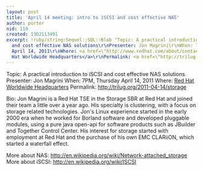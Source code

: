 ```yaml
---
layout: post
title: 'April 14 meeting: intro to iSCSI and cost effective NAS'
author: porter
nid: 119
created: 1302113491
excerpt: !ruby/string:Sequel::SQL::Blob "Topic: A practical introduction to iSCSI
  and cost effective NAS solutions\r\nPresenter: Jon Magrini\r\nWhen: 7PM, Thursday
  April 14, 2011\r\nWhere: <a href=\"http://www.redhat.com/about/contact/ww/americas/raleigh.html\">Red
  Hat Worldwide Headquarters</a>\r\nPermalink: <a href=\"http://trilug.org/2011-04-14/storage\">http://trilug.org/2011-04-14/storage</a>\r\n\r"
---
```

Topic: A practical introduction to iSCSI and cost effective NAS solutions
Presenter: Jon Magrini
When: 7PM, Thursday April 14, 2011
Where: <a href="http://www.redhat.com/about/contact/ww/americas/raleigh.html">Red Hat Worldwide Headquarters</a>
Permalink: <a href="http://trilug.org/2011-04-14/storage">http://trilug.org/2011-04-14/storage</a>

Bio: Jon Magrini is a Red Hat TSE in the Storage SBR at Red Hat and joined their team a little over a year ago. His specialty is clustering, with a focus on storage related technologies. Jon's Linux experience started in the early 2000 era when he worked for Borland software and developed pluggable modules, using a pure java open-api for software products such as JBuilder and Together Control Center. His interest for storage started with employment at Red Hat and the purchase of his own EMC CLARiiON, which started a waterfall effect.

More about NAS: <a href="http://en.wikipedia.org/wiki/Network-attached_storage">http://en.wikipedia.org/wiki/Network-attached_storage</a>
More about iSCSI: <a href="http://en.wikipedia.org/wiki/ISCSI">http://en.wikipedia.org/wiki/ISCSI</a>
